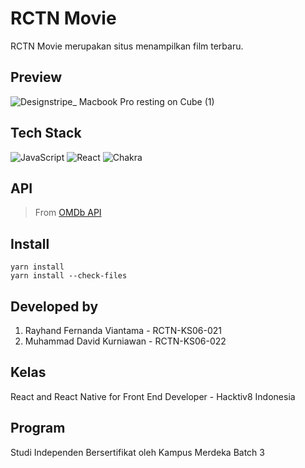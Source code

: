 # RCTN Movie

RCTN Movie merupakan situs menampilkan film terbaru.

## Preview
![Designstripe_ Macbook Pro resting on Cube (1)](https://user-images.githubusercontent.com/77148705/206906494-c42083d3-121b-4771-90f1-a5b437c317a1.png)

## Tech Stack

![JavaScript](https://img.shields.io/badge/javascript-%23323330.svg?style=for-the-badge&logo=javascript&logoColor=%23F7DF1E)
![React](https://img.shields.io/badge/react-%2320232a.svg?style=for-the-badge&logo=react&logoColor=%2361DAFB)
![Chakra](https://img.shields.io/badge/chakra-%234ED1C5.svg?style=for-the-badge&logo=chakraui&logoColor=white)

## API

> From [OMDb API](https://www.omdbapi.com/)

## Install

```
yarn install
yarn install --check-files
```

## Developed by

1. Rayhand Fernanda Viantama - RCTN-KS06-021
2. Muhammad David Kurniawan - RCTN-KS06-022

## Kelas

React and React Native for Front End Developer - Hacktiv8 Indonesia

## Program

Studi Independen Bersertifikat oleh Kampus Merdeka Batch 3
